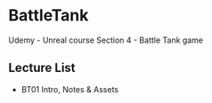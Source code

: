 # BattleTank
Udemy - Unreal course Section 4 - Battle Tank game

## Lecture List
* BT01 Intro, Notes & Assets
